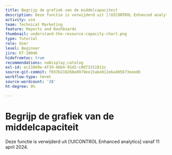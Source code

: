 ```yaml
---
title: Begrijp de grafiek van de middelcapaciteit
description: Deze functie is verwijderd uit [!UICONTROL Enhanced analytics] vanaf 11 april 2024.
activity: use
team: Technical Marketing
feature: Reports and Dashboards
thumbnail: understand-the-resource-capacity-chart.png
type: Tutorial
role: User
level: Beginner
jira: KT-10046
hidefromtoc: true
recommendations: noDisplay,catalog
exl-id: ec21049e-4f39-4bb4-91d2-c8873151811c
source-git-commit: f033b210268e8979ee15abe812e6ad85673eeedb
workflow-type: tm+mt
source-wordcount: '28'
ht-degree: 0%

---
```


# Begrijp de grafiek van de middelcapaciteit

Deze functie is verwijderd uit [!UICONTROL Enhanced analytics] vanaf 11 april 2024.

